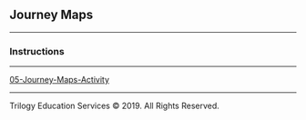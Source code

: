 ## Journey Maps

---

### Instructions

---

[05-Journey-Maps-Activity](https://drive.google.com/open?id=1WcgmZiFB_rSx34fPHlf7WPVB79fsQHRrMh_pTqwrycI)

---

Trilogy Education Services © 2019. All Rights Reserved.
